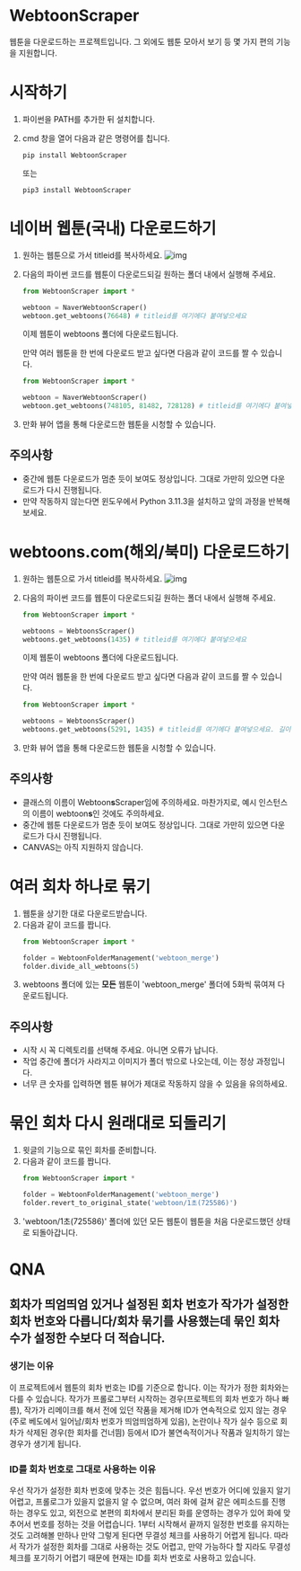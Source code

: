 # WebtoonScraper

웹툰을 다운로드하는 프로젝트입니다. 그 외에도 웹툰 모아서 보기 등 몇 가지 편의 기능을 지원합니다.

# 시작하기

1. 파이썬을 PATH를 추가한 뒤 설치합니다.
2. cmd 창을 열어 다음과 같은 명령어를 칩니다.

   ```
   pip install WebtoonScraper
   ```

   또는

   ```
   pip3 install WebtoonScraper
   ```

# 네이버 웹툰(국내) 다운로드하기

1. 원하는 웹툰으로 가서 titleid를 복사하세요.
   ![img](titleid_from_nw.png)
2. 다음의 파이썬 코드를 웹툰이 다운로드되길 원하는 폴더 내에서 실행해 주세요.

   ```python
   from WebtoonScraper import *

   webtoon = NaverWebtoonScraper()
   webtoon.get_webtoons(76648) # titleid를 여기에다 붙여넣으세요
   ```

   이제 웹툰이 webtoons 폴더에 다운로드됩니다.

   만약 여러 웹툰을 한 번에 다운로드 받고 싶다면 다음과 같이 코드를 짤 수 있습니다.

   ```python
   from WebtoonScraper import *

   webtoon = NaverWebtoonScraper()
   webtoon.get_webtoons(748105, 81482, 728128) # titleid를 여기에다 붙여넣으세요. 길이에 제한은 없습니다.
   ```
3. 만화 뷰어 앱을 통해 다운로드한 웹툰을 시청할 수 있습니다.

## 주의사항

* 중간에 웹툰 다운로드가 멈춘 듯이 보여도 정상입니다. 그대로 가만히 있으면 다운로드가 다시 진행됩니다.
* 만약 작동하지 않는다면 윈도우에서 Python 3.11.3을 설치하고 앞의 과정을 반복해 보세요.

# webtoons.com(해외/북미) 다운로드하기

1. 원하는 웹툰으로 가서 titleid를 복사하세요.
   ![img](title_no_from_webtoons.com.png)
2. 다음의 파이썬 코드를 웹툰이 다운로드되길 원하는 폴더 내에서 실행해 주세요.

   ```python
   from WebtoonScraper import *

   webtoons = WebtoonsScraper()
   webtoons.get_webtoons(1435) # titleid를 여기에다 붙여넣으세요
   ```

   이제 웹툰이 webtoons 폴더에 다운로드됩니다.

   만약 여러 웹툰을 한 번에 다운로드 받고 싶다면 다음과 같이 코드를 짤 수 있습니다.

   ```python
   from WebtoonScraper import *

   webtoons = WebtoonsScraper()
   webtoons.get_webtoons(5291, 1435) # titleid를 여기에다 붙여넣으세요. 길이에 제한은 없습니다.
   ```
3. 만화 뷰어 앱을 통해 다운로드한 웹툰을 시청할 수 있습니다.

## 주의사항

* 클래스의 이름이 Webtoon**s**Scraper임에 주의하세요. 마찬가지로, 예시 인스턴스의 이름이 webtoon**s**인 것에도 주의하세요.
* 중간에 웹툰 다운로드가 멈춘 듯이 보여도 정상입니다. 그대로 가만히 있으면 다운로드가 다시 진행됩니다.
* CANVAS는 아직 지원하지 않습니다.

# 여러 회차 하나로 묶기

1. 웹툰을 상기한 대로 다운로드받습니다.
2. 다음과 같이 코드를 짭니다.
   ```python
   from WebtoonScraper import *

   folder = WebtoonFolderManagement('webtoon_merge')
   folder.divide_all_webtoons(5)
   ```
3. webtoons 폴더에 있는 **모든** 웹툰이 'webtoon_merge' 폴더에 5화씩 묶여져 다운로드됩니다.

## 주의사항

* 시작 시 꼭 디렉토리를 선택해 주세요. 아니면 오류가 납니다.
* 작업 중간에 폴더가 사라지고 이미지가 폴더 밖으로 나오는데, 이는 정상 과정입니다.
* 너무 큰 숫자를 입력하면 웹툰 뷰어가 제대로 작동하지 않을 수 있음을 유의하세요.

# 묶인 회차 다시 원래대로 되돌리기

1. 윗글의 기능으로 묶인 회차를 준비합니다.
2. 다음과 같이 코드를 짭니다.
   ```python
   from WebtoonScraper import *

   folder = WebtoonFolderManagement('webtoon_merge')
   folder.revert_to_original_state('webtoon/1초(725586)')
   ```
3. 'webtoon/1초(725586)' 폴더에 있던 모든 웹툰이 웹툰을 처음 다운로드했던 상태로 되돌아갑니다.

# QNA

## 회차가 띄엄띄엄 있거나 설정된 회차 번호가 작가가 설정한 회차 번호와 다릅니다/회차 묶기를 사용했는데 묶인 회차 수가 설정한 수보다 더 적습니다.

### 생기는 이유

이 프로젝트에서 웹툰의 회차 번호는 ID를 기준으로 합니다. 이는 작가가 정한 회차와는 다를 수 있습니다. 작가가 프롤로그부터 시작하는 경우(프로젝트의 회차 번호가 하나 빠름), 작가가 리메이크를 해서 전에 있던 작품을 제거해 ID가 연속적으로 있지 않는 경우(주로 베도에서 일어남/회차 번호가 띄엄띄엄하게 있음), 논란이나 작가 실수 등으로 회차가 삭제된 경우(한 회차를 건너띔) 등에서 ID가 불연속적이거나 작품과 일치하기 않는 경우가 생기게 됩니다.

### ID를 회차 번호로 그대로 사용하는 이유

우선 작가가 설정한 회차 번호에 맞추는 것은 힘듭니다. 우선 번호가 어디에 있을지 알기 어렵고, 프롤로그가 있을지 없을지 알 수 없으며, 여러 화에 걸쳐 같은 에피소드를 진행하는 경우도 있고, 외전으로 본편의 회차에서 분리된 화를 운영하는 경우가 있어 화에 맞추어서 번호를 정하는 것을 어렵습니다.
1부터 시작해서 끝까지 일정한 번호를 유지하는 것도 고려해볼 만하나 만약 그렇게 된다면 무결성 체크를 사용하기 어렵게 됩니다.
따라서 작가가 설정한 회차를 그대로 사용하는 것도 어렵고, 만약 가능하다 할 지라도 무결성 체크를 포기하기 어렵기 때문에 현재는 ID를 회차 번호로 사용하고 있습니다.
